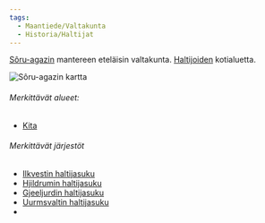 ```yaml
---
tags:
  - Maantiede/Valtakunta
  - Historia/Haltijat
---
```

[Sôru-agazin](Sôru-agaz.md) mantereen eteläisin valtakunta. [Haltijoiden](Haltijat.md) kotialuetta.

![Sôru-agazin kartta](Maps/Sôru-agazin%20kartta.png) 
###### Merkittävät alueet:

- [Kita](Kita.md)
###### Merkittävät järjestöt

- [Ilkvestin haltijasuku](Ilkvestin%20haltijasuku.md)
- [Hjildrumin haltijasuku](Hjildrumin%20haltijasuku.md)
- [Gjeeljurdin haltijasuku](Gjeeljurdin%20haltijasuku.md)
- [Uurmsvaltin haltijasuku](Uurmsvaltin%20haltijasuku.md)
- 